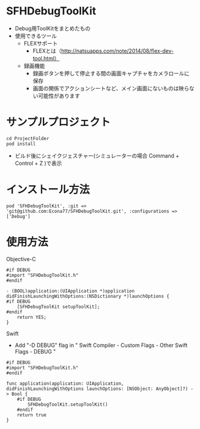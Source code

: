 # SFHDebugToolKit
- Debug用ToolKitをまとめたもの
- 使用できるツール
    - FLEXサポート
        - FLEXとは（http://natsuapps.com/note/2014/08/flex-dev-tool.html）
    - 録画機能
        - 録画ボタンを押して停止する間の画面キャプチャをカメラロールに保存
        - 画面の関係でアクションシートなど、メイン画面にないものは映らない可能性があります

# サンプルプロジェクト
```
cd ProjectFolder
pod install
```

- ビルド後にシェイクジェスチャー(シミュレーターの場合 Command + Control + Z )で表示

# インストール方法
```
pod 'SFHDebugToolKit', :git => 'git@github.com:Econa77/SFHDebugToolKit.git', :configurations => ['Debug']
```

# 使用方法
Objective-C
```
#if DEBUG
#import "SFHDebugToolKit.h"
#endif

- (BOOL)application:(UIApplication *)application didFinishLaunchingWithOptions:(NSDictionary *)launchOptions {
#if DEBUG
    [SFHDebugToolKit setupToolKit];
#endif
    return YES;
}
```

Swift
- Add "-D DEBUG" flag in " Swift Compiler - Custom Flags - Other Swift Flags - DEBUG "
```
#if DEBUG
#import "SFHDebugToolKit.h"
#endif
```
```
func application(application: UIApplication, didFinishLaunchingWithOptions launchOptions: [NSObject: AnyObject]?) -> Bool {
    #if DEBUG
        SFHDebugToolKit.setupToolKit()
    #endif
    return true
}
```

